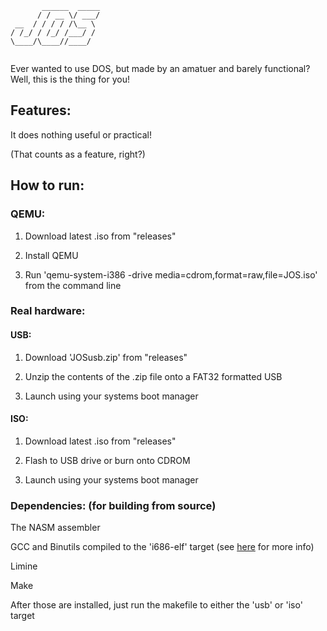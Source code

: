 ```
       ______  _____
      / / __ \/ ___/
 __  / / / / /\__ \ 
/ /_/ / /_/ /___/ / 
\____/\____//____/  
                    
```
Ever wanted to use DOS, but made by an amatuer and barely functional?
Well, this is the thing for you!

## Features:
It does nothing useful or practical!

(That counts as a feature, right?)

## How to run:
### QEMU:

1. Download latest .iso from "releases"

2. Install QEMU

3. Run 'qemu-system-i386 -drive media=cdrom,format=raw,file=JOS.iso' from the command line

### Real hardware:
#### USB:
1. Download 'JOSusb.zip' from "releases"

2. Unzip the contents of the .zip file onto a FAT32 formatted USB

3. Launch using your systems boot manager

#### ISO:
1. Download latest .iso from "releases"

2. Flash to USB drive or burn onto CDROM

3. Launch using your systems boot manager

### Dependencies: (for building from source)
The NASM assembler

GCC and Binutils compiled to the 'i686-elf' target (see [here](https://wiki.osdev.org/GCC_Cross-Compiler) for more info)

Limine

Make

After those are installed, just run the makefile to either the 'usb' or 'iso' target
